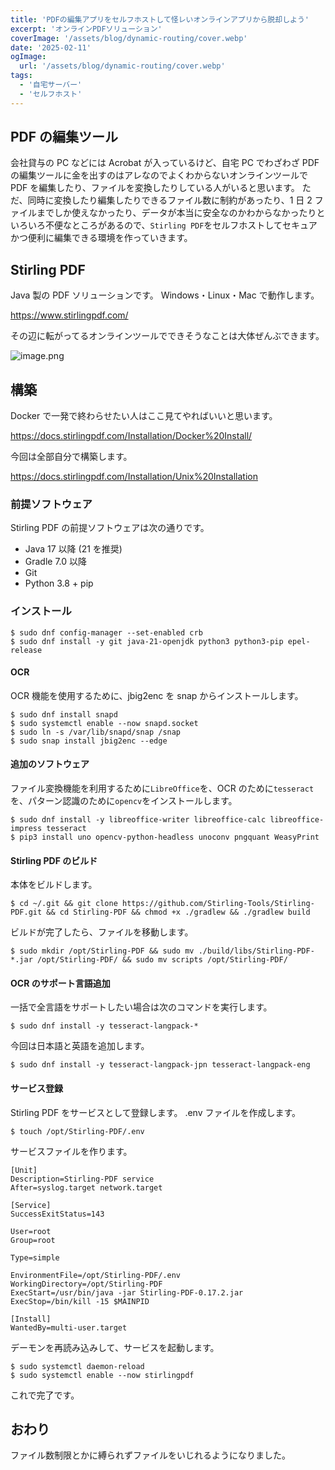 ```yaml
---
title: 'PDFの編集アプリをセルフホストして怪レいオンラインアプリから脱却しよう'
excerpt: 'オンラインPDFソリューション'
coverImage: '/assets/blog/dynamic-routing/cover.webp'
date: '2025-02-11'
ogImage:
  url: '/assets/blog/dynamic-routing/cover.webp'
tags:
  - '自宅サーバー'
  - 'セルフホスト'
---
```


## PDF の編集ツール

会社貸与の PC などには Acrobat が入っているけど、自宅 PC でわざわざ PDF の編集ツールに金を出すのはアレなのでよくわからないオンラインツールで PDF を編集したり、ファイルを変換したりしている人がいると思います。
ただ、同時に変換したり編集したりできるファイル数に制約があったり、1 日 2 ファイルまでしか使えなかったり、データが本当に安全なのかわからなかったりといろいろ不便なところがあるので、`Stirling PDF`をセルフホストしてセキュアかつ便利に編集できる環境を作っていきます。

## Stirling PDF

Java 製の PDF ソリューションです。
Windows・Linux・Mac で動作します。

https://www.stirlingpdf.com/

その辺に転がってるオンラインツールでできそうなことは大体ぜんぶできます。

![image.png](/assets/blog/0013/001.webp)

## 構築

Docker で一発で終わらせたい人はここ見てやればいいと思います。

https://docs.stirlingpdf.com/Installation/Docker%20Install/

今回は全部自分で構築します。

https://docs.stirlingpdf.com/Installation/Unix%20Installation

### 前提ソフトウェア

Stirling PDF の前提ソフトウェアは次の通りです。

- Java 17 以降 (21 を推奨)
- Gradle 7.0 以降
- Git
- Python 3.8 + pip

### インストール

```text:console
$ sudo dnf config-manager --set-enabled crb
$ sudo dnf install -y git java-21-openjdk python3 python3-pip epel-release
```

#### OCR

OCR 機能を使用するために、jbig2enc を snap からインストールします。

```text:console
$ sudo dnf install snapd
$ sudo systemctl enable --now snapd.socket
$ sudo ln -s /var/lib/snapd/snap /snap
$ sudo snap install jbig2enc --edge
```

#### 追加のソフトウェア

ファイル変換機能を利用するために`LibreOffice`を、OCR のために`tesseract`を、パターン認識のために`opencv`をインストールします。

```text:console
$ sudo dnf install -y libreoffice-writer libreoffice-calc libreoffice-impress tesseract
$ pip3 install uno opencv-python-headless unoconv pngquant WeasyPrint
```

#### Stirling PDF のビルド

本体をビルドします。

```text:console
$ cd ~/.git && git clone https://github.com/Stirling-Tools/Stirling-PDF.git && cd Stirling-PDF && chmod +x ./gradlew && ./gradlew build
```

ビルドが完了したら、ファイルを移動します。

```text:console
$ sudo mkdir /opt/Stirling-PDF && sudo mv ./build/libs/Stirling-PDF-*.jar /opt/Stirling-PDF/ && sudo mv scripts /opt/Stirling-PDF/
```

#### OCR のサポート言語追加

一括で全言語をサポートしたい場合は次のコマンドを実行します。

```text:console
$ sudo dnf install -y tesseract-langpack-*
```

今回は日本語と英語を追加します。

```text:console
$ sudo dnf install -y tesseract-langpack-jpn tesseract-langpack-eng
```

#### サービス登録

Stirling PDF をサービスとして登録します。
.env ファイルを作成します。

```text:console
$ touch /opt/Stirling-PDF/.env
```

サービスファイルを作ります。

```text:/etc/systemd/system/stirlingpdf.service
[Unit]
Description=Stirling-PDF service
After=syslog.target network.target

[Service]
SuccessExitStatus=143

User=root
Group=root

Type=simple

EnvironmentFile=/opt/Stirling-PDF/.env
WorkingDirectory=/opt/Stirling-PDF
ExecStart=/usr/bin/java -jar Stirling-PDF-0.17.2.jar
ExecStop=/bin/kill -15 $MAINPID

[Install]
WantedBy=multi-user.target
```

デーモンを再読み込みして、サービスを起動します。

```text:console
$ sudo systemctl daemon-reload
$ sudo systemctl enable --now stirlingpdf
```

これで完了です。

## おわり

ファイル数制限とかに縛られずファイルをいじれるようになりました。

